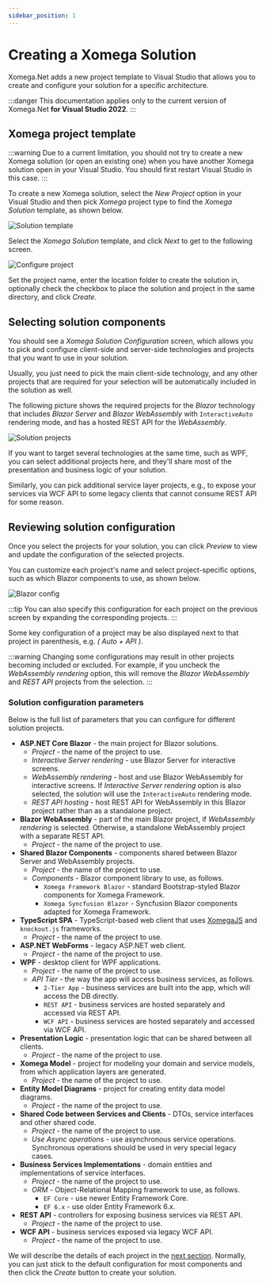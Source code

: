```yaml
---
sidebar_position: 1
---
```


# Creating a Xomega Solution

Xomega.Net adds a new project template to Visual Studio that allows you to create and configure your solution for a specific architecture.

:::danger
This documentation applies only to the current version of Xomega.Net **for Visual Studio 2022**.
:::

## Xomega project template

:::warning
Due to a current limitation, you should not try to create a new Xomega solution (or open an existing one) when you have another Xomega solution open in your Visual Studio. You should first restart Visual Studio in this case.
:::

To create a new Xomega solution, select the *New Project* option in your Visual Studio and then pick *Xomega* project type to find the *Xomega Solution* template, as shown below.

![Solution template](img/solution-template.png)

Select the *Xomega Solution* template, and click *Next* to get to the following screen.

![Configure project](img/configure-project.png)

Set the project name, enter the location folder to create the solution in, optionally check the checkbox to place the solution and project in the same directory, and click *Create*.

## Selecting solution components

You should see a *Xomega Solution Configuration* screen, which allows you to pick and configure client-side and server-side technologies and projects that you want to use in your solution.

Usually, you just need to pick the main client-side technology, and any other projects that are required for your selection will be automatically included in the solution as well.

The following picture shows the required projects for the *Blazor* technology that includes *Blazor Server* and *Blazor WebAssembly* with `InteractiveAuto` rendering mode, and has a hosted REST API for the *WebAssembly*.

![Solution projects](img/solution-projects.png)

If you want to target several technologies at the same time, such as WPF, you can select additional projects here, and they'll share most of the presentation and business logic of your solution.

Similarly, you can pick additional service layer projects, e.g., to expose your services via WCF API to some legacy clients that cannot consume REST API for some reason.

## Reviewing solution configuration

Once you select the projects for your solution, you can click *Preview* to view and update the configuration of the selected projects.

You can customize each project's name and select project-specific options, such as which Blazor components to use, as shown below.

![Blazor config](img/blazor-config.png)

:::tip
You can also specify this configuration for each project on the previous screen by expanding the corresponding projects.
:::

Some key configuration of a project may be also displayed next to that project in parenthesis, e.g. *( Auto + API )*.

:::warning
Changing some configurations may result in other projects becoming included or excluded. For example, if you uncheck the *WebAssembly rendering* option, this will remove the *Blazor WebAssembly* and *REST API* projects from the selection.
:::

### Solution configuration parameters

Below is the full list of parameters that you can configure for different solution projects.

- **ASP.NET Core Blazor** - the main project for Blazor solutions.
  - *Project* - the name of the project to use.
  - *Interactive Server rendering* - use Blazor Server for interactive screens.
  - *WebAssembly rendering* - host and use Blazor WebAssembly for interactive screens. If *Interactive Server rendering* option is also selected, the solution will use the `InteractiveAuto` rendering mode.
  - *REST API hosting* - host REST API for WebAssembly in this Blazor project rather than as a standalone project.
- **Blazor WebAssembly** - part of the main Blazor project, if *WebAssembly rendering* is selected. Otherwise, a standalone WebAssembly project with a separate REST API.
  - *Project* - the name of the project to use.
- **Shared Blazor Components** - components shared between Blazor Server and WebAssembly projects.
  - *Project* - the name of the project to use.
  - *Components* - Blazor component library to use, as follows.
    - `Xomega Framework Blazor` - standard Bootstrap-styled Blazor components for Xomega Framework.
    - `Xomega Syncfusion Blazor` - Syncfusion Blazor components adapted for Xomega Framework.
- **TypeScript SPA** - TypeScript-based web client that uses [XomegaJS](https://github.com/Xomega-Net/XomegaJS) and `knockout.js` frameworks.
  - *Project* - the name of the project to use.
- **ASP.NET WebForms** - legacy ASP.NET web client.
  - *Project* - the name of the project to use.
- **WPF** - desktop client for WPF applications.
  - *Project* - the name of the project to use.
  - *API Tier* - the way the app will access business services, as follows.
    - `2-Tier App` - business services are built into the app, which will access the DB directly.
    - `REST API` - business services are hosted separately and accessed via REST API.
    - `WCF API` - business services are hosted separately and accessed via WCF API.
- **Presentation Logic** - presentation logic that can be shared between all clients.
  - *Project* - the name of the project to use.
- **Xomega Model** - project for modeling your domain and service models, from which application layers are generated.
  - *Project* - the name of the project to use.
- **Entity Model Diagrams** - project for creating entity data model diagrams.
  - *Project* - the name of the project to use.
- **Shared Code between Services and Clients** - DTOs, service interfaces and other shared code.
  - *Project* - the name of the project to use.
  - *Use Async operations* - use asynchronous service operations. Synchronous operations should be used in very special legacy cases.
- **Business Services Implementations** - domain entities and implementations of service interfaces.
  - *Project* - the name of the project to use.
  - *ORM* - Object-Relational Mapping framework to use, as follows.
    - `EF Core` - use newer Entity Framework Core.
    - `EF 6.x` - use older Entity Framework 6.x.
- **REST API** - controllers for exposing business services via REST API.
  - *Project* - the name of the project to use.
- **WCF API** - business services exposed via legacy WCF API.
  - *Project* - the name of the project to use.

We will describe the details of each project in the [next section](solution-structure). Normally, you can just stick to the default configuration for most components and then click the *Create* button to create your solution.